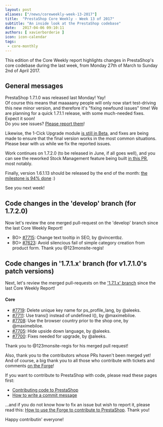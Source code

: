 ```yaml
---
layout: post
aliases: ["/news/coreweekly-week-13-2017"]
title:  "PrestaShop Core Weekly - Week 13 of 2017"
subtitle: "An inside look at the PrestaShop codebase"
date:   2017-04-06 09:10:11
authors: [ xavierborderie ]
icon: icon-calendar
tags:
 - core-monthly
---
```


This edition of the Core Weekly report highlights changes in PrestaShop's core codebase during the last week, from Monday 27th of March to Sunday 2nd of April 2017.


## General messages

PrestaShop 1.7.1.0 was released last Monday! Yay!<br/>
Of course this means that maaaaany people will only now start test-driving this new minor version, and therefore it's "fixing newfound issues" time! We are planning for a quick 1.7.1.1 release, with some much-needed fixes. Expect it soon!<br/>
Do you see issues? [Please report them](http://forge.prestashop.com/)!

Likewise, the 1-Cick Upgrade module [is still in Beta](http://build.prestashop.com/news/updated-1-click-upgrade-module/), and fixes are being made to ensure that the final version works in the most common situations. Please bear with us while we fix the reported issues.

Work continues on 1.7.2.0 (to be released in June, if all goes well), and you can see the reworked Stock Management feature being built [in this PR](https://github.com/PrestaShop/PrestaShop/pull/7631), most notably.

Finally, version 1.6.1.13 should be released by the end of the month: [the milestone is 94% done](https://github.com/PrestaShop/PrestaShop/milestone/19?closed=1) :)

See you next week!

## Code changes in the 'develop' branch (for 1.7.2.0)

Now let's review the one merged pull-request on the 'develop' branch since the last Core Weekly Report!

* BO> [#7715](https://github.com/PrestaShop/PrestaShop/pull/7715): Change text tooltip in SEO, by @vincentbz.
* BO> [#7623](https://github.com/PrestaShop/PrestaShop/pull/7623): Avoid silencious fail of simple category creation from product form. Thank you @123monsite-regis!


## Code changes in '1.7.1.x' branch (for v1.7.1.0's patch versions) 

Next, let's review the merged pull-requests on the ['1.7.1.x' branch](https://github.com/PrestaShop/PrestaShop/tree/1.7.1.x) since the last Core Weekly Report!

#### Core

* [#7719](https://github.com/PrestaShop/PrestaShop/pull/7719): Delete unique key name for ps\_profile\_lang, by @aleeks.
* [#7711](https://github.com/PrestaShop/PrestaShop/pull/7711): Use trans() instead of undefined l(), by @maximebiloe.
* [#7708](https://github.com/PrestaShop/PrestaShop/pull/7708): Use the browser country prior to the shop one, by @maximebiloe.
* [#7705](https://github.com/PrestaShop/PrestaShop/pull/7705): Hide upside down language, by @aleeks.
* [#7700](https://github.com/PrestaShop/PrestaShop/pull/7700): Fixes needed for upgrade, by @aleeks.

Thank you to @123monsite-regis for his merged pull request!

Also, thank you to the contributors whose PRs haven't been merged yet! And of course, a big thank you to all those who contribute with tickets and comments [on the Forge](http://forge.prestashop.com/)!

If you want to contribute to PrestaShop with code, please read these pages first:

 * [Contributing code to PrestaShop](http://doc.prestashop.com/display/PS16/Contributing+code+to+PrestaShop)
 * [How to write a commit message](http://doc.prestashop.com/display/PS16/How+to+write+a+commit+message)

...and if you do not know how to fix an issue but wish to report it, please read this: [How to use the Forge to contribute to PrestaShop](http://doc.prestashop.com/display/PS16/How+to+use+the+Forge+to+contribute+to+PrestaShop). Thank you!

Happy contributin' everyone!
